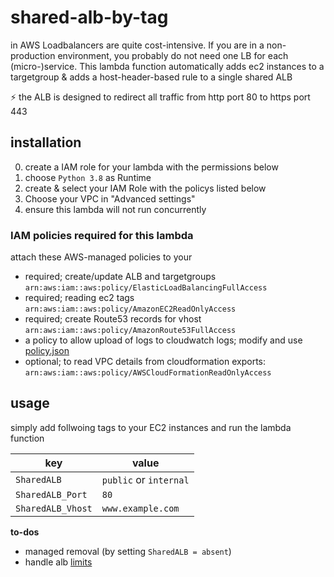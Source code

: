 # shared-alb-by-tag

in AWS Loadbalancers are quite cost-intensive. If you are in a non-production environment, you probably do not need one LB for each (micro-)service.
This lambda function automatically adds ec2 instances to a targetgroup & adds a host-header-based rule to a single shared ALB

:zap: the ALB is designed to redirect all traffic from http port 80 to https port 443

## installation

0. create a IAM role for your lambda with the permissions below
1. choose `Python 3.8` as Runtime
2. create & select your IAM Role with the policys listed below
3. Choose your VPC in "Advanced settings"
4. ensure this lambda will not run concurrently


### IAM policies required for this lambda

attach these AWS-managed policies to your 
* required; create/update ALB and targetgroups   
  `arn:aws:iam::aws:policy/ElasticLoadBalancingFullAccess`
* required; reading ec2 tags    
  `arn:aws:iam::aws:policy/AmazonEC2ReadOnlyAccess`
* required; create Route53 records for vhost     
  `arn:aws:iam::aws:policy/AmazonRoute53FullAccess`
* a policy to allow upload of logs to cloudwatch logs; modify and use [policy.json](policy.json)
* optional; to read VPC details from cloudformation exports:     
  `arn:aws:iam::aws:policy/AWSCloudFormationReadOnlyAccess` 

## usage

simply add follwoing tags to your EC2 instances and run the lambda function

| key              | value                 | 
| ---------------- | --------------------- |
|`SharedALB`       | `public` or `internal`|
|`SharedALB_Port`  | `80`                  |
|`SharedALB_Vhost` | `www.example.com`     |

**to-dos**
* managed removal (by setting `SharedALB = absent`) 
* handle alb [limits](https://docs.aws.amazon.com/elasticloadbalancing/latest/application/load-balancer-limits.html)